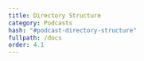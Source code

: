 ```yaml
---
title: Directory Structure
category: Podcasts
hash: "#podcast-directory-structure"
fullpath: /docs
order: 4.1
---
```


<docs-podcast-directory-structure></docs-podcast-directory-structure>

